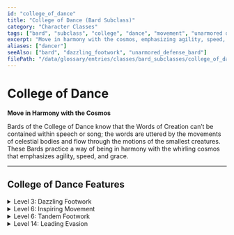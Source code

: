 ```yaml
---
id: "college_of_dance"
title: "College of Dance (Bard Subclass)"
category: "Character Classes"
tags: ["bard", "subclass", "college", "dance", "movement", "unarmored defense"]
excerpt: "Move in harmony with the cosmos, emphasizing agility, speed, and grace."
aliases: ["dancer"]
seeAlso: ["bard", "dazzling_footwork", "unarmored_defense_bard"]
filePath: "/data/glossary/entries/classes/bard_subclasses/college_of_dance.md"
---
```

# College of Dance

**Move in Harmony with the Cosmos**

Bards of the College of Dance know that the Words of Creation can’t be contained within speech or song; the words are uttered by the movements of celestial bodies and flow through the motions of the smallest creatures. These Bards practice a way of being in harmony with the whirling cosmos that emphasizes agility, speed, and grace.

---
## College of Dance Features

<details id="dance-level-3-dazzling-footwork">
  <summary>Level 3: Dazzling Footwork</summary>
  <div>
    <p>While you aren’t wearing armor or wielding a <span data-term-id="shield" class="glossary-term-link-from-markdown">Shield</span>, you gain the following benefits.</p>
    <ul>
      <li><strong>Dance Virtuoso.</strong> You have <span data-term-id="advantage" class="glossary-term-link-from-markdown">Advantage</span> on any <span data-term-id="charisma_performance" class="glossary-term-link-from-markdown">Charisma (Performance)</span> check you make that involves you dancing.</li>
      <li><strong>Unarmored Defense.</strong> Your base <span data-term-id="armor_class" class="glossary-term-link-from-markdown">Armor Class</span> equals 10 plus your <span data-term-id="dexterity" class="glossary-term-link-from-markdown">Dexterity</span> and <span data-term-id="charisma" class="glossary-term-link-from-markdown">Charisma</span> modifiers.</li>
      <li><strong>Agile Strikes.</strong> When you expend a use of your <span data-term-id="bardic_inspiration_feature" class="glossary-term-link-from-markdown">Bardic Inspiration</span> as part of an action, a <span data-term-id="bonus_action" class="glossary-term-link-from-markdown">Bonus Action</span>, or a <span data-term-id="reaction" class="glossary-term-link-from-markdown">Reaction</span>, you can make one <span data-term-id="unarmed_strike" class="glossary-term-link-from-markdown">Unarmed Strike</span> as part of that action, <span data-term-id="bonus_action" class="glossary-term-link-from-markdown">Bonus Action</span>, or <span data-term-id="reaction" class="glossary-term-link-from-markdown">Reaction</span>.</li>
      <li><strong>Bardic Damage.</strong> You can use <span data-term-id="dexterity" class="glossary-term-link-from-markdown">Dexterity</span> instead of <span data-term-id="strength" class="glossary-term-link-from-markdown">Strength</span> for the <span data-term-id="attack_roll" class="glossary-term-link-from-markdown">attack rolls</span> of your <span data-term-id="unarmed_strike" class="glossary-term-link-from-markdown">Unarmed Strikes</span>. When you deal damage with an <span data-term-id="unarmed_strike" class="glossary-term-link-from-markdown">Unarmed Strike</span>, you can deal <span data-term-id="bludgeoning_damage" class="glossary-term-link-from-markdown">Bludgeoning damage</span> equal to a roll of your Bardic Inspiration die plus your <span data-term-id="dexterity" class="glossary-term-link-from-markdown">Dexterity</span> modifier, instead of the strike’s normal damage. This roll doesn’t expend the die.</li>
    </ul>
  </div>
</details>

<details id="dance-level-6-inspiring-movement">
  <summary>Level 6: Inspiring Movement</summary>
  <div>
    <p>When an enemy you can see ends its turn within 5 feet of you, you can take a <span data-term-id="reaction" class="glossary-term-link-from-markdown">Reaction</span> and expend one use of your <span data-term-id="bardic_inspiration_feature" class="glossary-term-link-from-markdown">Bardic Inspiration</span> to move up to half your <span data-term-id="speed" class="glossary-term-link-from-markdown">Speed</span>. Then one ally of your choice within 30 feet of you can also move up to half their <span data-term-id="speed" class="glossary-term-link-from-markdown">Speed</span> using their <span data-term-id="reaction" class="glossary-term-link-from-markdown">Reaction</span>.</p>
    <p>None of this feature’s movement provokes <span data-term-id="opportunity_attack" class="glossary-term-link-from-markdown">Opportunity Attacks</span>.</p>
  </div>
</details>

<details id="dance-level-6-tandem-footwork">
  <summary>Level 6: Tandem Footwork</summary>
  <div>
    <p>When you roll <span data-term-id="initiative" class="glossary-term-link-from-markdown">Initiative</span>, you can expend one use of your <span data-term-id="bardic_inspiration_feature" class="glossary-term-link-from-markdown">Bardic Inspiration</span> if you don’t have the <span data-term-id="incapacitated_condition" class="glossary-term-link-from-markdown">Incapacitated condition</span>. When you do so, roll your Bardic Inspiration die; you and each ally within 30 feet of you who can see or hear you gains a bonus to <span data-term-id="initiative" class="glossary-term-link-from-markdown">Initiative</span> equal to the number rolled.</p>
  </div>
</details>

<details id="dance-level-14-leading-evasion">
  <summary>Level 14: Leading Evasion</summary>
  <div>
    <p>When you are subjected to an effect that allows you to make a <span data-term-id="dexterity_saving_throw" class="glossary-term-link-from-markdown">Dexterity saving throw</span> to take only half damage, you instead take no damage if you succeed on the <span data-term-id="saving_throw" class="glossary-term-link-from-markdown">saving throw</span> and only half damage if you fail. If any creatures within 5 feet of you are making the same <span data-term-id="dexterity_saving_throw" class="glossary-term-link-from-markdown">Dexterity saving throw</span>, you can share this benefit with them for that save.</p>
    <p>You can’t use this feature if you have the <span data-term-id="incapacitated_condition" class="glossary-term-link-from-markdown">Incapacitated condition</span>.</p>
  </div>
</details>

